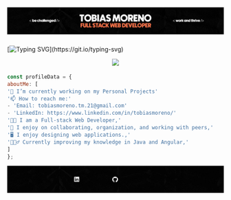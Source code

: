 <div>
<h1 align = "center"> 
<img src="BannerTop1.jpeg" />
</h1>
</div>
<!-- **TobiasMoreno/TobiasMoreno** is a ✨ _special_ ✨ repository because its `README.md` (this file) appears on your GitHub profile. -->

[![Typing SVG](https://readme-typing-svg.demolab.com?font=Poppins&weight=500&size=34&pause=20000&color=FE7346&center=true&vCenter=true&width=1000&lines=What+I'm/'ve+been+working+with...)](https://git.io/typing-svg)

<div> 
  <p align="center">
    <a href="https://skillicons.dev">
      <img src="https://skillicons.dev/icons?i=js,angular,git,github,dotnet,java" />
    </a>
  </p>
</div>

```js
const profileData = {
aboutMe: [
'🔭 I’m currently working on my Personal Projects'
'📫 How to reach me:'
- 'Email: tobiasmoreno.tm.21@gmail.com'
- 'LinkedIn: https://www.linkedin.com/in/tobiasmoreno/'
'👨‍💻 I am a Full-stack Web Developer,'
'🚀 I enjoy on collaborating, organization, and working with peers,'
'🖥 I enjoy designing web applications.,'
'🙇🏻‍♂️ Currently improving my knowledge in Java and Angular,'
]
};
```

![Texto alternativo](BannerBot.gif)

